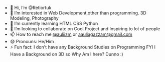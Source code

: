 - 👋 Hi, I’m @Retiortuk
- 👀 I’m interested in Web Development,other than programming. 3D Modeling, Photography
- 🌱 I’m currently learning HTML CSS Python
- 💞️ I’m looking to collaborate on Cool Project and Inspiring to lot of people
- 📫 How to reach me <a href="https://www.instagram.com/auliizm/">@auliizm</a> or <a href="mailto:aauliagazzam@gmail.com">aauliagazzam@gmail.com</a>
- 😄 Pronouns: He/Him
- ⚡ Fun fact: I don't have any Background Studies on Programming FYI I Have a Background on 3D so Why Am I here? Dunno :)

<!---
Retiortuk/Retiortuk is a ✨ special ✨ repository because its `README.md` (this file) appears on your GitHub profile.
You can click the Preview link to take a look at your changes.
--->
